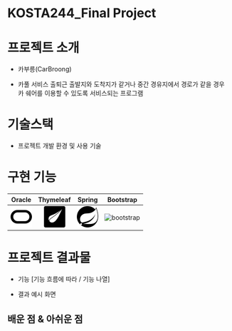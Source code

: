 # KOSTA244_Final Project

# 프로젝트 소개
- 카부릉(CarBroong)

- 카풀 서비스 
출퇴근 출발지와 도착지가 같거나 중간 경유지에서 경로가 같을 경우
카 쉐어를 이용할 수 있도록 서비스되는 프로그램
 

# 기술스택

- 프로젝트 개발 환경 및 사용 기술


# 구현 기능

|   Oracle   | Thymeleaf  |  Spring  |  Bootstrap |
| :--------: | :--------: | :------: |  :-----:   |
| ![oracle]  |![thymeleaf]| ![spring]|![bootstrap]|


# 프로젝트 결과물

- 기능 [기능 흐름에 따라 / 기능 나열]

- 결과 예시 화면


 ## 배운 점 & 아쉬운 점

<p align="justify">

</p>


<!-- Stack Icon Refernces -->

[oracle]: /images/oracle.svg
[thymeleaf]: /images/thymeleaf.svg
[spring]: /images/spring.svg
[bootstrap]: images/bootstrap/jpa.svg
